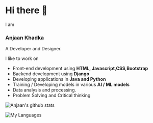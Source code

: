 # Hi there 👋

I am

### Anjaan Khadka

A Developer and Designer.

I like to work on

- Front-end development using **HTML, Javascript,CSS,Bootstrap**
- Backend development using **Django**
- Developing applications in **Java and Python**
- Training / Developing models in various **AI / ML models**
- Data analysis and processing.
- Problem Solving and Critical thinking

![Anjaan's github stats](https://github-readme-stats.vercel.app/api?username=AnjaanKhadka&show_icons=true&theme=tokyonight&custom_title=My+Github+stats+in+a+nutshell)

![My Languages](https://github-readme-stats.vercel.app/api/top-langs/?username=AnjaanKhadka&hide=css,html&layout=compact&theme=tokyonight&custom_title=My+Prefered+Languages)